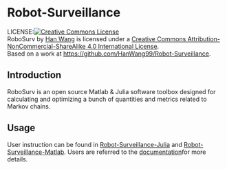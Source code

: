 # Robot-Surveillance

LICENSE:<a rel="license" href="http://creativecommons.org/licenses/by-nc-sa/4.0/"><img alt="Creative Commons License" style="border-width:0" src="https://i.creativecommons.org/l/by-nc-sa/4.0/88x31.png" /></a><br /><span xmlns:dct="http://purl.org/dc/terms/" property="dct:title">RoboSurv</span> by <a xmlns:cc="http://creativecommons.org/ns#" href="https://github.com/HanWang99" property="cc:attributionName" rel="cc:attributionURL">Han Wang</a> is licensed under a <a rel="license" href="http://creativecommons.org/licenses/by-nc-sa/4.0/">Creative Commons Attribution-NonCommercial-ShareAlike 4.0 International License</a>.<br />Based on a work at <a xmlns:dct="http://purl.org/dc/terms/" href="https://github.com/HanWang99/Robot-Surveillance" rel="dct:source">https://github.com/HanWang99/Robot-Surveillance</a>.
## Introduction
RoboSurv is an open source Matlab & Julia software toolbox designed for calculating and optimizing a bunch of quantities and metrics related to Markov chains. 
## Usage
User instruction can be found in [Robot-Surveillance-Julia](https://github.com/Han-C-Wang/Robot-Surveillance/blob/master/Robot-Surveillance-Julia/README.md) and [Robot-Surveillance-Matlab](https://github.com/Han-C-Wang/Robot-Surveillance/blob/master/Robot-Surveillance-Matlab/README.md). Users are referred to the [documentation](https://github.com/Han-C-Wang/Robot-Surveillance/blob/master/Documentation.pdf)for more details.
